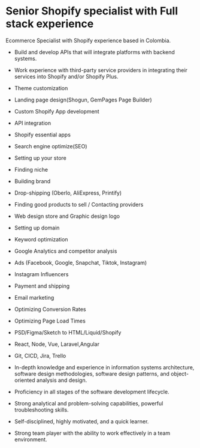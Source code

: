 # Senior Shopify specialist with Full stack experience
Ecommerce Specialist with Shopify experience based in Colombia.
- Build and develop APIs that will integrate platforms with backend systems.
- Work experience with third-party service providers in integrating their services into Shopify and/or Shopify Plus.
- Theme customization
- Landing page design(Shogun, GemPages Page Builder)
- Custom Shopify App development
- API integration
- Shopify essential apps
- Search engine optimize(SEO)
- Setting up your store
- Finding niche
- Building brand
- Drop-shipping (Oberlo, AliExpress, Printify)
- Finding good products to sell / Contacting providers
- Web design store and Graphic design logo
- Setting up domain
- Keyword optimization
- Google Analytics and competitor analysis
- Ads (Facebook, Google, Snapchat, Tiktok, Instagram)
- Instagram Influencers
- Payment and shipping
- Email marketing
- Optimizing Conversion Rates
- Optimizing Page Load Times
- PSD/Figma/Sketch to HTML/Liquid/Shopify
- React, Node, Vue, Laravel,Angular
- Git, CICD, Jira, Trello

- In-depth knowledge and experience in information systems architecture, software design methodologies, software design patterns, and object-oriented analysis and design.
- Proficiency in all stages of the software development lifecycle.
- Strong analytical and problem-solving capabilities, powerful troubleshooting skills.
- Self-disciplined, highly motivated, and a quick learner.
- Strong team player with the ability to work effectively in a team environment.


